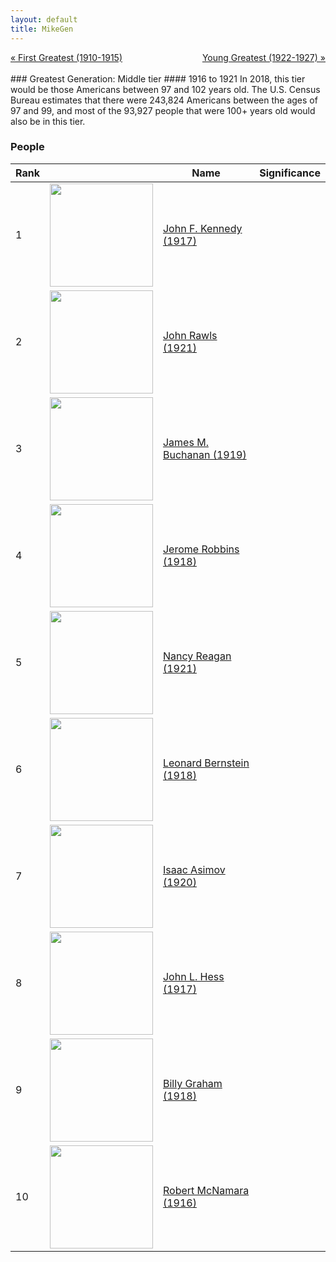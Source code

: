 ```yaml
---
layout: default
title: MikeGen
---
```

<div style="overflow: hidden"><a href="/mike-gen/generations/greatest-first.html" class="previous" style="float: left !important">&laquo; First Greatest (1910-1915)</a><a href="/mike-gen/generations/greatest-young.html" class="next" style="float: right !important">Young Greatest (1922-1927) &raquo;</a></div>
<br>
### Greatest Generation: Middle tier
#### 1916 to 1921
In 2018, this tier would be those Americans between 97 and 102 years old. The U.S. Census Bureau estimates that there were 243,824 Americans between the ages of 97 and 99, and most of the 93,927 people that were 100+ years old would also be in this tier. 

### People

Rank |     | Name                               | Significance 
---- | --- | ---------------------------------- | -------- 
1    | <img src="https://upload.wikimedia.org/wikipedia/commons/c/c3/John_F._Kennedy%2C_White_House_color_photo_portrait.jpg" width="165" /> | [John F. Kennedy (1917)](https://en.wikipedia.org/wiki/John_F._Kennedy) | 
2    | <img src="https://upload.wikimedia.org/wikipedia/en/3/3d/John_Rawls.jpg" width="165" /> | [John Rawls (1921)](https://en.wikipedia.org/wiki/John_Rawls) | 
3    | <img src="https://upload.wikimedia.org/wikipedia/commons/1/11/James_Buchanan_by_Atlas_network.jpg" width="165" /> | [James M. Buchanan (1919)](https://en.wikipedia.org/wiki/James_M._Buchanan) | 
4    | <img src="https://upload.wikimedia.org/wikipedia/commons/e/e4/Jerome_Robbins_ca._1968_cropped.jpg" width="165" /> | [Jerome Robbins (1918)](https://en.wikipedia.org/wiki/Jerome_Robbins) | 
5    | <img src="https://upload.wikimedia.org/wikipedia/commons/1/18/Nancy_Reagan.jpg" width="165" /> | [Nancy Reagan (1921)](https://en.wikipedia.org/wiki/Nancy_Reagan) | 
6    | <img src="https://upload.wikimedia.org/wikipedia/commons/6/6a/Leonard_Bernstein_by_Jack_Mitchell.jpg" width="165" /> | [Leonard Bernstein (1918)](https://en.wikipedia.org/wiki/Leonard_Bernstein) | 
7    | <img src="https://upload.wikimedia.org/wikipedia/commons/3/34/Isaac.Asimov01.jpg" width="165" /> | [Isaac Asimov (1920)](https://en.wikipedia.org/wiki/Isaac_Asimov) | 
8    | <img src="" width="165" /> | [John L. Hess (1917)](https://en.wikipedia.org/wiki/John_L._Hess) | 
9    | <img src="https://upload.wikimedia.org/wikipedia/commons/e/e0/Billy_Graham_bw_photo%2C_April_11%2C_1966.jpg" width="165" /> | [Billy Graham (1918)](https://en.wikipedia.org/wiki/Billy_Graham) | 
10   | <img src="https://upload.wikimedia.org/wikipedia/commons/2/2b/Robert_McNamara_official_portrait.jpg" width="165" /> | [Robert McNamara (1916)](https://en.wikipedia.org/wiki/Robert_McNamara) | 
